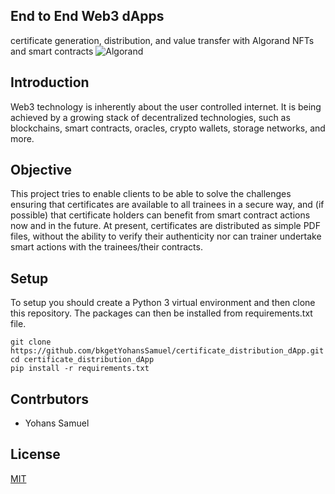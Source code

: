 ## End to End Web3 dApps
certificate generation, distribution, and value transfer with Algorand NFTs and smart contracts
![Algorand](./screenshots/Algorand_Logo.png)
## Introduction
Web3 technology is inherently about the user controlled internet. It is being achieved by a growing stack of decentralized technologies, such as blockchains, smart contracts, oracles, crypto wallets, storage networks, and more. 

## Objective
This project tries to enable clients to be able to solve the challenges ensuring that certificates are available to all trainees in a secure way, and (if possible) that certificate holders can benefit from smart contract actions now and in the future.  At present, certificates are distributed as simple PDF files, without the ability to verify their authenticity nor can trainer undertake smart actions with the trainees/their contracts.

## Setup
To setup you should create a Python 3 virtual environment and then clone this repository. The packages can then be installed from requirements.txt file.

``` 
git clone https://github.com/bkgetYohansSamuel/certificate_distribution_dApp.git
cd certificate_distribution_dApp
pip install -r requirements.txt
```

## Contrbutors
- Yohans Samuel

## License
[MIT](https://choosealicense.com/licenses/mit/)
